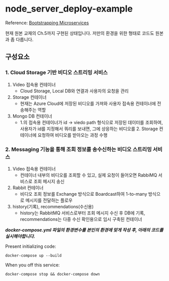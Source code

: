# node_server_deploy-example

Reference: [Bootstrapping Microservices](https://www.bootstrapping-microservices.com)

현재 원본 교재의 Ch.5까지 구현된 상태입니다. 저만의 환경을 위한 형태로 코드도 원본과 좀 다릅니다.

## **구성요소**

### 1. Cloud Storage 기반 비디오 스트리밍 서비스

1.  Video 접속용 컨테이너
    - Cloud Storage, Local DB와 연결과 사용자의 요청을 관리
2.  Storage 컨테이너
    - 현재는 Azure Cloud에 저장된 비디오를 가져와 사용자 접속용 컨테이너에 전송해주는 역할
3.  Mongo DB 컨테이너
    - 1.의 접속용 컨테이너가 id -> viedo path 형식으로 저장된 데이터를 조회하여, 사용자가 id를 지정해서 쿼리를 보내면, 그에 상응하는 비디오를 2. Storage 컨테이너에 요청하여 비디오를 받아오는 과정 수행

### 2. Messaging 기능을 통해 조회 정보를 송수신하는 비디오 스트리밍 서비스

1.  Video 접속용 컨테이너
    - 컨테이너 내부의 비디오를 조회할 수 있고, 실제 요청이 들어오면 RabbiMQ 서비스로 조회 메시지 송신
2.  Rabbit 컨테이너
    - 비디오 조회 정보를 Exchange 방식으로 Boardcast하여 1-to-many 방식으로 메시지를 전달하는 플로우
3.  history(기록), recommendations(수신용)
    - history는 RabbitMQ 서비스로부터 조회 메시지 수신 후 DB에 기록, recommendations는 다중 수신 확인용으로 임시 구축된 컨테이너

**_docker-compose.yml 파일의 환경변수를 본인의 환경에 맞게 작성 후, 아래의 코드를 실시해야합니다._**

Present initializing code:

    docker-compose up --build

When you off this service:

    docker-compose stop && docker-compose down
